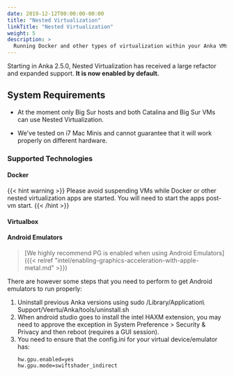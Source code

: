 ```yaml
---
date: 2019-12-12T00:00:00-00:00
title: "Nested Virtualization"
linkTitle: "Nested Virtualization"
weight: 5
description: >
  Running Docker and other types of virtualization within your Anka VMs
---
```


Starting in Anka 2.5.0, Nested Virtualization has received a large refactor and expanded support. **It is now enabled by default.**

## System Requirements

- At the moment only Big Sur hosts and both Catalina and Big Sur VMs can use Nested Virtualization.

- We've tested on i7 Mac Minis and cannot guarantee that it will work properly on different hardware.

### Supported Technologies

#### Docker

{{< hint warning >}}
Please avoid suspending VMs while Docker or other nested virtualization apps are started. You will need to start the apps post-vm start.
{{< /hint >}}


#### Virtualbox
#### Android Emulators
  > [We highly recommend PG is enabled when using Android Emulators]({{< relref "intel/enabling-graphics-acceleration-with-apple-metal.md" >}})

There are however some steps that you need to perform to get Android emulators to run properly:
1. Uninstall previous Anka versions using sudo /Library/Application\ Support/Veertu/Anka/tools/uninstall.sh
2. When android studio goes to install the intel HAXM extension, you may need to approve the exception in System Preference > Security & Privacy and then reboot (requires a GUI session).
3. You need to ensure that the config.ini for your virtual device/emulator has:
    ```
    hw.gpu.enabled=yes
    hw.gpu.mode=swiftshader_indirect
    ```